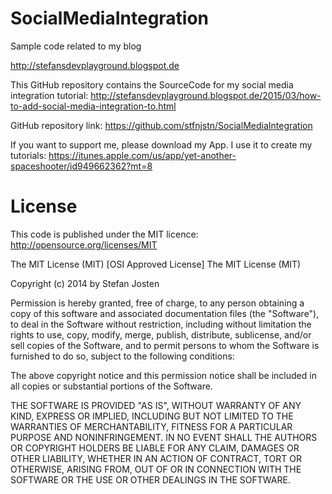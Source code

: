 SocialMediaIntegration
======================

Sample code related to my blog

http://stefansdevplayground.blogspot.de

This GitHub repository contains the SourceCode for my social media integration tutorial:
http://stefansdevplayground.blogspot.de/2015/03/how-to-add-social-media-integration-to.html

GitHub repository link:
https://github.com/stfnjstn/SocialMediaIntegration

If you want to support me, please download my App. I use it to create my tutorials: 
https://itunes.apple.com/us/app/yet-another-spaceshooter/id949662362?mt=8



License
=======

This code is published under the MIT licence: http://opensource.org/licenses/MIT

The MIT License (MIT)
[OSI Approved License]
The MIT License (MIT)

Copyright (c) 2014 by Stefan Josten

Permission is hereby granted, free of charge, to any person obtaining a copy
of this software and associated documentation files (the "Software"), to deal
in the Software without restriction, including without limitation the rights
to use, copy, modify, merge, publish, distribute, sublicense, and/or sell
copies of the Software, and to permit persons to whom the Software is
furnished to do so, subject to the following conditions:

The above copyright notice and this permission notice shall be included in
all copies or substantial portions of the Software.

THE SOFTWARE IS PROVIDED "AS IS", WITHOUT WARRANTY OF ANY KIND, EXPRESS OR
IMPLIED, INCLUDING BUT NOT LIMITED TO THE WARRANTIES OF MERCHANTABILITY,
FITNESS FOR A PARTICULAR PURPOSE AND NONINFRINGEMENT. IN NO EVENT SHALL THE
AUTHORS OR COPYRIGHT HOLDERS BE LIABLE FOR ANY CLAIM, DAMAGES OR OTHER
LIABILITY, WHETHER IN AN ACTION OF CONTRACT, TORT OR OTHERWISE, ARISING FROM,
OUT OF OR IN CONNECTION WITH THE SOFTWARE OR THE USE OR OTHER DEALINGS IN
THE SOFTWARE.
